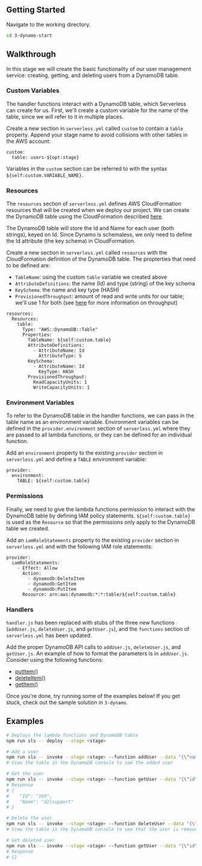 ## Getting Started

Navigate to the working directory.

```sh
cd 3-dynamo-start
```

## Walkthrough

In this stage we will create the basic functionality of our user management
service: creating, getting, and deleting users from a DynamoDB table.

### Custom Variables
The handler functions interact with a DynamoDB table, which Serverless can
create for us. First, we'll create a custom variable for the name of the table,
since we will refer to it in multiple places.

Create a new section in `serverless.yml` called `custom` to contain a `table`
property. Append your stage name to avoid collisions with other tables in the
AWS account:

```
custom:
  table: users-${opt:stage}
```

Variables in the `custom` section can be referred to with the syntax
`${self:custom.VARIABLE_NAME}`.

### Resources
The `resources` section of `serverless.yml` defines AWS CloudFormation resources
that will be created when we deploy our project. We can create the DynamoDB
table using the CloudFormation described
[here](http://docs.aws.amazon.com/AWSCloudFormation/latest/UserGuide/aws-resource-dynamodb-table.html).

The DynamoDB table will store the Id and Name for each user (both strings),
keyed on Id. Since Dynamo is schemaless, we only need to define the Id
attribute (the key schema) in CloudFormation.

Create a new section in `serverless.yml` called `resources` with the
CloudFormation definition of the DynamoDB table. The propterties that need to
be defined are:

* `TableName`: using the custom `table` variable we created above
* `AttributeDefinitions`: the name (Id) and type (string) of the key schema
* `KeySchema`: the name and key type (HASH)
* `ProvisionedThroughput`: amount of read and write units for our table; we'll use 1 for both (see [here](http://docs.aws.amazon.com/amazondynamodb/latest/developerguide/ProvisionedThroughput.html) for more information on throughput)

```
resources:
  Resources:
    table:
      Type: "AWS::DynamoDB::Table"
      Properties:
        TableName: ${self:custom.table}
        AttributeDefinitions:
          - AttributeName: Id
            AttributeType: S
        KeySchema:
          - AttributeName: Id
            KeyType: HASH
        ProvisionedThroughput:
          ReadCapacityUnits: 1
          WriteCapacityUnits: 1
```

### Environment Variables
To refer to the DynamoDB table in the handler functions, we can pass in the
table name as an environment variable. Environment variables can be defined in
the `provider.environment` section of `serverless.yml` where they are passed to
all lambda functions, or they can be defined for an individual function.

Add an `environment` property to the existing `provider` section in
`serverless.yml` and define a `TABLE` environment variable:

```
provider:
  environment:
    TABLE: ${self:custom.table}
```

### Permissions
Finally, we need to give the lambda functions permission to interact with the
DynamoDB table by defining IAM policy statements. `${self:custom.table}`
is used as the `Resource` so that the permissions only apply to the DynamoDB
table we created.

Add an `iamRoleStatements` property to the existing `provider` section in
`serverless.yml` and with the following IAM role statements:

```
provider:
  iamRoleStatements:
    - Effect: Allow
      Action:
        - dynamodb:DeleteItem
        - dynamodb:GetItem
        - dynamodb:PutItem
      Resource: arn:aws:dynamodb:*:*:table/${self:custom.table}
```

### Handlers
`handler.js` has been replaced with stubs of the three new functions
(`addUser.js`, `deleteUser.js`, and `getUser.js`), and the `functions` section
of `serverless.yml` has been updated.

Add the proper DynamoDB API calls to `addUser.js`, `deleteUser.js`, and
`getUser.js`. An example of how to format the parameters is in `addUser.js`.
Consider using the following functions:

* [putItem()](http://docs.aws.amazon.com/AWSJavaScriptSDK/latest/AWS/DynamoDB.html#putItem-property)
* [deleteItem()](http://docs.aws.amazon.com/AWSJavaScriptSDK/latest/AWS/DynamoDB.html#deleteItem-property)
* [getItem()](http://docs.aws.amazon.com/AWSJavaScriptSDK/latest/AWS/DynamoDB.html#getItem-property)

Once you're done, try running some of the examples below! If you get stuck,
check out the sample solution in `3-dynamo`.

## Examples

```sh
# Deploys the lambda functions and DynamoDB table
npm run sls -- deploy --stage <stage>

# Add a user
npm run sls -- invoke --stage <stage> --function addUser --data "{\"name\":\"d2lsupport\", \"id\": \"169\"}"
# View the table in the DynamoDB console to see the added user

# Get the user
npm run sls -- invoke --stage <stage> --function getUser --data "{\"id\": \"169\"}"
# Response
# {
#    "Id": "169",
#    "Name": "d2lsupport"
# }

# Delete the user
npm run sls -- invoke --stage <stage> --function deleteUser --data "{\"id\": \"169\"}"
# View the table in the DynamoDB console to see that the user is removed

# Get deleted user
npm run sls -- invoke --stage <stage> --function getUser --data "{\"id\": \"169\"}"
# Response
# {}
```
